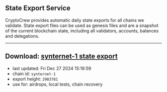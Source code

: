 ## State Export Service
CryptoCrew provides automatic daily state exports for all chains we validate. State export files can be used as genesis files and are a snapshot of the current blockchain state, including all validators, accounts, balances and delegations.

---
**Download: [synternet-1 state export](https://dl-eu2.ccvalidators.com/SERVICE/synternet/synternet-1_export_2903781.json)**
---

- last updated: Fri Dec 27 2024 15:16:59
- chain id: `synternet-1`
- export height: `2903781`
- use for: airdrops, local tests, chain recovery
